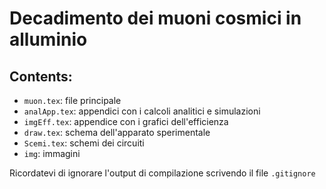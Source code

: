 Decadimento dei muoni cosmici in alluminio
=========================================

Contents:
--------

* `muon.tex`:    file principale
* `analApp.tex`: appendici con i calcoli analitici e simulazioni
* `imgEff.tex`:  appendice con i grafici dell'efficienza
* `draw.tex`:    schema dell'apparato sperimentale
* `Scemi.tex`:   schemi dei circuiti
* `img`:         immagini

Ricordatevi di ignorare l'output di compilazione scrivendo il file `.gitignore`
